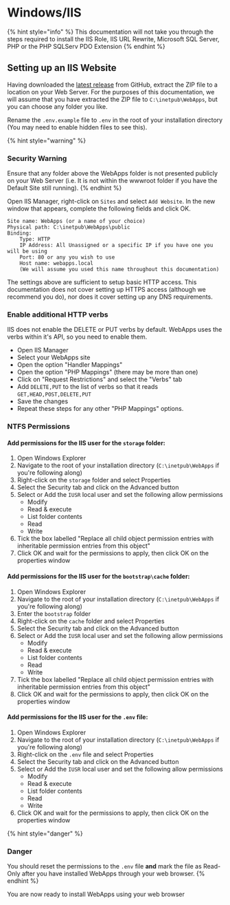# Windows/IIS

{% hint style="info" %}
This documentation will not take you through the steps required to install the IIS Role, IIS URL Rewrite, Microsoft SQL Server, PHP or the PHP SQLServ PDO Extension
{% endhint %}

## Setting up an IIS Website

Having downloaded the [latest release](https://github.com/RTWA/WebApps/releases/latest) from GitHub, extract the ZIP file to a location on your Web Server. For the purposes of this documentation, we will assume that you have extracted the ZIP file to `C:\inetpub\WebApps`, but you can choose any folder you like.

Rename the `.env.example` file to `.env` in the root of your installation directory (You may need to enable hidden files to see this).

{% hint style="warning" %}
### Security Warning

Ensure that any folder above the WebApps folder is not presented publicly on your Web Server (i.e. It is not within the wwwroot folder if you have the Default Site still running).
{% endhint %}

Open IIS Manager, right-click on `Sites` and select `Add Website`. In the new window that appears, complete the following fields and click OK.

```
Site name: WebApps (or a name of your choice)
Physical path: C:\inetpub\WebApps\public
Binding:
    Type: HTTP
    IP Address: All Unassigned or a specific IP if you have one you will be using
    Port: 80 or any you wish to use
    Host name: webapps.local
    (We will assume you used this name throughout this documentation)
```

The settings above are sufficient to setup basic HTTP access. This documentation does not cover setting up HTTPS access (although we recommend you do), nor does it cover setting up any DNS requirements.

### Enable additional HTTP verbs

IIS does not enable the DELETE or PUT verbs by default. WebApps uses the verbs within it's API, so you need to enable them.

* Open IIS Manager
* Select your WebApps site
* Open the option "Handler Mappings"
* Open the option "PHP Mappings" (there may be more than one)
* Click on "Request Restrictions" and select the "Verbs" tab
* Add `DELETE,PUT` to the list of verbs so that it reads `GET,HEAD,POST,DELETE,PUT`
* Save the changes
* Repeat these steps for any other "PHP Mappings" options.

### NTFS Permissions

#### Add permissions for the IIS user for the `storage` folder:

1. Open Windows Explorer
2. Navigate to the root of your installation directory (`C:\inetpub\WebApps` if you're following along)
3. Right-click on the `storage` folder and select Properties
4. Select the Security tab and click on the Advanced button
5. Select or Add the `IUSR` local user and set the following allow permissions
   * Modify
   * Read & execute
   * List folder contents
   * Read
   * Write
6. Tick the box labelled "Replace all child object permission entries with inheritable permission entries from this object"
7. Click OK and wait for the permissions to apply, then click OK on the properties window

#### Add permissions for the IIS user for the `bootstrap\cache` folder:

1. Open Windows Explorer
2. Navigate to the root of your installation directory (`C:\inetpub\WebApps` if you're following along)
3. Enter the `bootstrap` folder
4. Right-click on the `cache` folder and select Properties
5. Select the Security tab and click on the Advanced button
6. Select or Add the `IUSR` local user and set the following allow permissions
   * Modify
   * Read & execute
   * List folder contents
   * Read
   * Write
7. Tick the box labelled "Replace all child object permission entries with inheritable permission entries from this object"
8. Click OK and wait for the permissions to apply, then click OK on the properties window

#### Add permissions for the IIS user for the `.env` file:

1. Open Windows Explorer
2. Navigate to the root of your installation directory (`C:\inetpub\WebApps` if you're following along)
3. Right-click on the `.env` file and select Properties
4. Select the Security tab and click on the Advanced button
5. Select or Add the `IUSR` local user and set the following allow permissions
   * Modify
   * Read & execute
   * List folder contents
   * Read
   * Write
6. Click OK and wait for the permissions to apply, then click OK on the properties window

{% hint style="danger" %}
### Danger

You should reset the permissions to the `.env` file **and** mark the file as Read-Only after you have installed WebApps through your web browser.
{% endhint %}

You are now ready to install WebApps using your web browser
